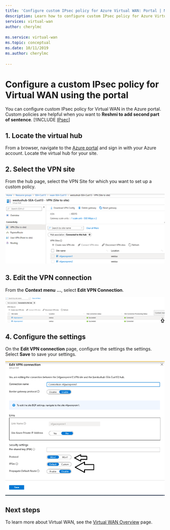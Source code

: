 ```yaml
---
title: 'Configure custom IPsec policy for Azure Virtual WAN: Portal | Microsoft Docs'
description: Learn how to configure custom IPsec policy for Azure Virtual WAN using the portal.
services: virtual-wan
author: cherylmc

ms.service: virtual-wan
ms.topic: conceptual
ms.date: 10/11/2019
ms.author: cherylmc

---
```

# Configure a custom IPsec policy for Virtual WAN using the portal

You can configure custom IPsec policy for Virtual WAN in the Azure portal. Custom policies are helpful when you want to **Reshmi to add second part of sentence**.
[!INCLUDE [IPsec](../../includes/virtual-wan-ipsec-custom-include.md)]

## 1. Locate the virtual hub

From a browser, navigate to the [Azure portal](https://aka.ms/azurevirtualwanpreviewfeatures) and sign in with your Azure account. Locate the virtual hub for your site.

## 2. Select the VPN site

From the hub page, select the VPN Site for which you want to set up a custom policy.

![](./media/virtual-wan-custom-ipsec-portal/locate.png)

## 3. Edit the VPN connection

From the **Context menu** **...**, select **Edit VPN Connection**.

![](./media/virtual-wan-custom-ipsec-portal/contextmenu.png)

## 4. Configure the settings

On the **Edit VPN connection** page, configure the settings the settings. Select **Save** to save your settings.

![](./media/virtual-wan-custom-ipsec-portal/edit.png)

## Next steps

To learn more about Virtual WAN, see the [Virtual WAN Overview](virtual-wan-about.md) page.